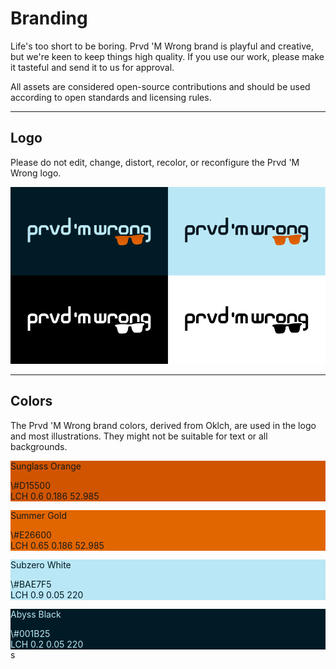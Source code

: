 # Branding

Life's too short to be boring. Prvd 'M Wrong brand is playful and creative, but
we're keen to keep things high quality. If you use our work, please make it
tasteful and send it to us for approval.

All assets are considered open-source contributions and should be used according
to open standards and licensing rules.

---

## Logo

Please do not edit, change, distort, recolor, or reconfigure the Prvd 'M Wrong
logo.

![Wordmark](./wordmark.png)

---

## Colors

The Prvd 'M Wrong brand colors, derived from Oklch, are used in the logo and
most illustrations. They might not be suitable for text or all backgrounds.

<section class="grid pmwdoc-brand-colors" markdown>

<section style="background-color: oklch(0.6 0.186 52.985);" markdown>

Sunglass Orange

<span class="pmwdoc-brand-colors-codes">
\#D15500
</br>
LCH 0.6 0.186 52.985
</span>

</section>

<section style="background-color: oklch(0.65 0.186 52.985);" markdown>

Summer Gold

<span class="pmwdoc-brand-colors-codes">
\#E26600
</br>
LCH 0.65 0.186 52.985
</span>

</section>

<section style="background-color: oklch(0.9 0.05 220); color: oklch(0.2 0.05 220);" markdown>

Subzero White

<span class="pmwdoc-brand-colors-codes">
\#BAE7F5
</br>
LCH 0.9 0.05 220
</span>

</section>

<section style="background-color: oklch(0.2 0.05 220); color: oklch(0.9 0.05 220); border-color: oklch(0.9 0.05 220 / 0.15);" markdown>

Abyss Black

<span class="pmwdoc-brand-colors-codes">
\#001B25
</br>
LCH 0.2 0.05 220
</span>

</section>

</section>
s

